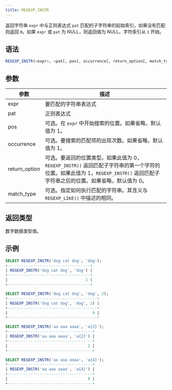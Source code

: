 ```yaml
---
title: REGEXP_INSTR
---
```


返回字符串 `expr` 中与正则表达式 `pat` 匹配的子字符串的起始索引，如果没有匹配则返回 `0`。如果 `expr` 或 `pat` 为 NULL，则返回值为 NULL。字符索引从 `1` 开始。

## 语法

```sql
REGEXP_INSTR(<expr>, <pat[, pos[, occurrence[, return_option[, match_type]]]]>)
```

## 参数

| 参数          | 描述                                                                                                                                                                                                                                                            |
|---------------|------------------------------------------------------------------------------------------------------------------------------------------------------------------------------------------------------------------------------------------------------------------------|
| expr          | 要匹配的字符串表达式                                                                                                                                                                                                                                     |
| pat           | 正则表达式                                                                                                                                                                                                                                                 |
| pos           | 可选。在 `expr` 中开始搜索的位置。如果省略，默认值为 1。                                                                                                                                                                             |
| occurrence    | 可选。要搜索的匹配项的出现次数。如果省略，默认值为 1。                                                                                                                                                                                     |
| return_option | 可选。要返回的位置类型。如果此值为 0，`REGEXP_INSTR()` 返回匹配子字符串的第一个字符的位置。如果此值为 1，`REGEXP_INSTR()` 返回匹配子字符串之后的位置。如果省略，默认值为 0。 |
| match_type    | 可选。指定如何执行匹配的字符串。其含义与 `REGEXP_LIKE()` 中描述的相同。                                                                                                                                                              |

## 返回类型

数字数据类型值。

## 示例

```sql
SELECT REGEXP_INSTR('dog cat dog', 'dog');
+------------------------------------+
| REGEXP_INSTR('dog cat dog', 'dog') |
+------------------------------------+
|                                  1 |
+------------------------------------+

SELECT REGEXP_INSTR('dog cat dog', 'dog', 2);
+---------------------------------------+
| REGEXP_INSTR('dog cat dog', 'dog', 2) |
+---------------------------------------+
|                                     9 |
+---------------------------------------+

SELECT REGEXP_INSTR('aa aaa aaaa', 'a{2}');
+-------------------------------------+
| REGEXP_INSTR('aa aaa aaaa', 'a{2}') |
+-------------------------------------+
|                                   1 |
+-------------------------------------+

SELECT REGEXP_INSTR('aa aaa aaaa', 'a{4}');
+-------------------------------------+
| REGEXP_INSTR('aa aaa aaaa', 'a{4}') |
+-------------------------------------+
|                                   8 |
+-------------------------------------+
```
